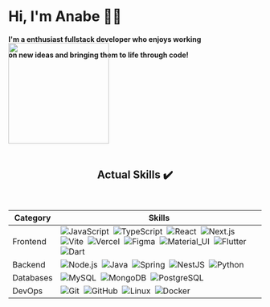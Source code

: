 
<h1> Hi, I'm Anabe 👋🏼 </h1>
<div width="150"> 
<h4>I'm a <strong>enthusiast fullstack developer</strong> who enjoys working
<p>on new ideas and bringing them to life through code!</p></h4>
<img  align="center" width="200px" style="margin-top:-50px" src="https://i.pinimg.com/originals/fc/21/16/fc2116fb21de12a62d4b36c31bbb1e6f.gif">
</div>
<br>

 <div align="center"> 

## Actual Skills ✔️
<br>


| Category | Skills |
|---|---|
| Frontend |  ![JavaScript](https://img.shields.io/badge/-JavaScript-0D1117?style=for-the-badge&logo=JavaScript&labelColor=0D1117)&nbsp; ![TypeScript](https://img.shields.io/badge/-TypeScript-0D1117?style=for-the-badge&logo=TypeScript&labelColor=0D1117)&nbsp; ![React](https://img.shields.io/badge/-React-0D1117?style=for-the-badge&logo=React&labelColor=0D1117)&nbsp; ![Next.js](https://img.shields.io/badge/-Next.js-0D1117?style=for-the-badge&logo=Next.js&labelColor=0D1117)&nbsp; ![Vite](https://img.shields.io/badge/-Vite-0D1117?style=for-the-badge&logo=Vite&labelColor=0D1117)&nbsp; ![Vercel](https://img.shields.io/badge/-Vercel-0D1117?style=for-the-badge&logo=Vercel&labelColor=0D1117)&nbsp; ![Figma](https://img.shields.io/badge/-Figma-0D1117?style=for-the-badge&logo=Figma&labelColor=0D1117)&nbsp; ![Material_UI](https://img.shields.io/badge/-Material_UI-0D1117?style=for-the-badge&logo=Material-UI&labelColor=0D1117)&nbsp; ![Flutter](https://img.shields.io/badge/-Flutter-0D1117?style=for-the-badge&logo=Flutter&labelColor=0D1117)&nbsp; ![Dart](https://img.shields.io/badge/-Dart-0D1117?style=for-the-badge&logo=Dart&labelColor=0D1117)&nbsp; |
| Backend | ![Node.js](https://img.shields.io/badge/-Node.js-0D1117?style=for-the-badge&logo=Node.js&labelColor=0D1117)&nbsp; ![Java](https://img.shields.io/badge/-Java-0D1117?style=for-the-badge&logo=Java&labelColor=0D1117)&nbsp; ![Spring](https://img.shields.io/badge/-Spring-0D1117?style=for-the-badge&logo=Spring&labelColor=0D1117)&nbsp; ![NestJS](https://img.shields.io/badge/-NestJS-0D1117?style=for-the-badge&logo=NestJS&labelColor=0D1117)&nbsp; ![Python](https://img.shields.io/badge/-Python-0D1117?style=for-the-badge&logo=Python&labelColor=0D1117)&nbsp;  |
| Databases |  ![MySQL](https://img.shields.io/badge/-MySQL-0D1117?style=for-the-badge&logo=MySQL&labelColor=0D1117)&nbsp; ![MongoDB](https://img.shields.io/badge/-MongoDB-0D1117?style=for-the-badge&logo=MongoDB&labelColor=0D1117)&nbsp; ![PostgreSQL](https://img.shields.io/badge/-PostgreSQL-0D1117?style=for-the-badge&logo=PostgreSQL&labelColor=0D1117)&nbsp; |
| DevOps |  ![Git](https://img.shields.io/badge/-Git-0D1117?style=for-the-badge&logo=Git&labelColor=0D1117)&nbsp; ![GitHub](https://img.shields.io/badge/-GitHub-0D1117?style=for-the-badge&logo=GitHub&labelColor=0D1117)&nbsp; ![Linux](https://img.shields.io/badge/-Linux-0D1117?style=for-the-badge&logo=Linux&labelColor=0D1117)&nbsp; ![Docker](https://img.shields.io/badge/-Docker-0D1117?style=for-the-badge&logo=Docker&labelColor=0D1117)&nbsp; |

</div>
